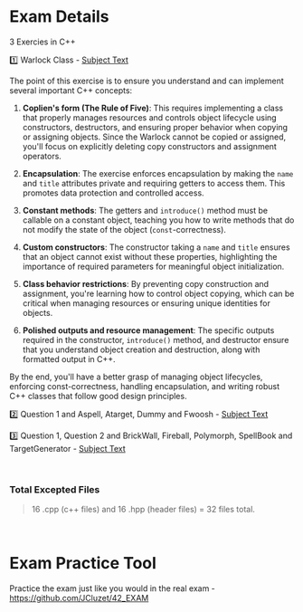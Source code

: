 # Exam Details
3 Exercies in C++

:one: Warlock Class - [Subject Text](https://github.com/younesmoukhlij/Exam-Rank-05_42/blob/main/cpp_module_00/subject.txt)

The point of this exercise is to ensure you understand and can implement several important C++ concepts:

1. **Coplien's form (The Rule of Five)**: This requires implementing a class that properly manages resources and controls object lifecycle using constructors, destructors, and ensuring proper behavior when copying or assigning objects. Since the Warlock cannot be copied or assigned, you'll focus on explicitly deleting copy constructors and assignment operators.

2. **Encapsulation**: The exercise enforces encapsulation by making the `name` and `title` attributes private and requiring getters to access them. This promotes data protection and controlled access.

3. **Constant methods**: The getters and `introduce()` method must be callable on a constant object, teaching you how to write methods that do not modify the state of the object (`const`-correctness).

4. **Custom constructors**: The constructor taking a `name` and `title` ensures that an object cannot exist without these properties, highlighting the importance of required parameters for meaningful object initialization.

5. **Class behavior restrictions**: By preventing copy construction and assignment, you're learning how to control object copying, which can be critical when managing resources or ensuring unique identities for objects.

6. **Polished outputs and resource management**: The specific outputs required in the constructor, `introduce()` method, and destructor ensure that you understand object creation and destruction, along with formatted output in C++.

By the end, you'll have a better grasp of managing object lifecycles, enforcing const-correctness, handling encapsulation, and writing robust C++ classes that follow good design principles.

:two: Question 1 and Aspell, Atarget, Dummy and Fwoosh - [Subject Text](https://github.com/younesmoukhlij/Exam-Rank-05_42/blob/main/cpp_module_01/subject.txt)

:three: Question 1, Question 2 and BrickWall, Fireball, Polymorph, SpellBook and TargetGenerator - [Subject Text](https://github.com/younesmoukhlij/Exam-Rank-05_42/blob/main/cpp_module_02/subject.txt)

<br>

### Total Excepted Files

> 16 .cpp (c++ files) and 16 .hpp (header files) = 32 files total.

<br>

# Exam Practice Tool

Practice the exam just like you would in the real exam - https://github.com/JCluzet/42_EXAM